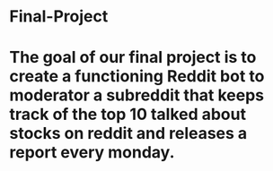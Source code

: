 # Final-Project
# The goal of our final project is to create a functioning Reddit bot to moderator a subreddit that keeps track of the top 10 talked about stocks on reddit and releases a report every monday.
